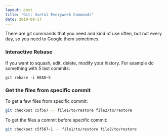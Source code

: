 ```yaml
---
layout: post
title: "Git: Useful Everyweek Commands"
date: 2018-08-17
---
```

There are git commands that you need and kind of use often, but not every day, so you need to Google them sometimes.

### Interactive Rebase
If you want to squash, edit, delete, modify your history. For example do something with *5* last commits:
```
git rebase -i HEAD~5
```

### Get the files from specific commit
To get a few files from specific commit:
```bash
git checkout c5f567 -- file1/to/restore file2/to/restore
```
To get the files a commit before specific commit:
```bash
git checkout c5f567~1 -- file1/to/restore file2/to/restore
```
